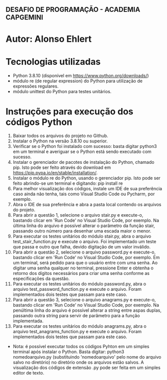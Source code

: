 ## DESAFIO DE PROGRAMAÇÃO - ACADEMIA CAPGEMINI

# Autor: Alonso Ehlert

# Tecnologias utilizadas

* Python 3.8.10 (disponível em https://www.python.org/downloads/)
* módulo re (de regular expression) do Python para utilização de expressões regulares.
* módulo unittest do Python para testes unitários.

# Instruções para execução dos códigos Python 

1) Baixar todos os arquivos do projeto no Github.
2) Instalar o Python na versão 3.8.10 ou superior.
3) Verificar se o Python foi instalado com sucesso: basta digitar python3 em um terminal e averiguar se o
Python está sendo executado com sucesso.
4) Instalar o gerenciador de pacotes de instalação do Python, chamado pip.
Isto pode ser feito através do download em https://pip.pypa.io/en/stable/installation/.
5) Instalar o módulo re do Python, usando o gerenciador pip. Isto pode ser feito abrindo-se um terminal
e digitando: pip install re 
6) Para melhor visualização dos códigos, instale um IDE de sua preferência caso ainda não tenha, tais como Visual Studio Code ou Pycharm, por exemplo. 
7) Abra o IDE de sua preferência e abra a pasta local contendo os arquivos do projeto. 
8) Para abrir a questão 1, selecione o arquivo stair.py e execute-o, bastando clicar em 'Run Code' no Visual Studio Code, por exemplo. Na última linha do arquivo é possível alterar o parâmetro da função stair, passando outro número para desenhar uma escada maior o menor. 
9) Para executar os testes unitários do módulo stair.py, abra o arquivo test_stair_function.py e execute o arquivo. Foi implementado um teste que passa e outro que falha, devido digitação de um valor inválido. 
10) Para abrir a questão 2, selecione o arquivo password.py e execute-o, bastando clicar em 'Run Code' no Visual Studio Code, por exemplo. Em um terminal, será pedido para que o usuário entre com uma senha. Ao digitar uma senha qualquer no terminal, pressione Enter e obtenha o retorno dos dígitos necessários para criar uma senha conforme as especificações da questão. 
11) Para executar os testes unitários do módulo password.py, abra o arquivo test_password_function.py e execute o arquivo. Foram implementados dois testes que passam para este caso. 
12) Para abrir a questão 3, selecione o arquivo anagrams.py e execute-o, bastando clicar em 'Run Code' no Visual Studio Code, por exemplo. Na penúltima linha do arquivo é possível alterar a string entre aspas duplas, passando outra string para servir de parâmetro para a função implementada. 
13) Para executar os testes unitários do módulo anagrams.py, abra o arquivo test_anagrams_function.py e execute o arquivo. Foram implementados dois testes que passam para este caso. 

* Nota: é possível executar todos os códigos Pyhton em um simples terminal após instalar o Python. Basta digitar: python3 nomedoarquivo.py (substituindo 'nomedoarquivo' pelo nome do arquivo salvo no diretório) no diretório onde os arquivos estão salvos. A visualização dos códigos de extensão .py pode ser feita em um simples editor de texto. 

